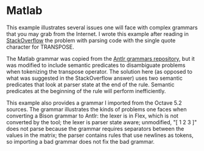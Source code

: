 # Matlab

This example illustrates several issues one will face
with complex grammars that you may grab from the Internet.
I wrote this example after reading
in [StackOverflow](https://stackoverflow.com/questions/62469159/antlr-matlab-grammar-lexing-conflict)
the problem with parsing code with the single quote character for TRANSPOSE.

The Matlab grammar was copied from the [Antlr grammars repository](https://github.com/antlr/grammars-v4/tree/c04f9cfd25e0a4d6348704e76d9726ba295f668a/matlab),
but it was modified to include semantic predicates to disambiguate problems
when tokenizing the transpose operator. 
The solution here (as opposed to what was suggested in
the StackOverflow answer)
uses two semantic predicates that look at parser state at the end of the rule.
Semantic predicates at the beginning of the rule
will perform inefficiently.

This example also provides a grammar I imported from the Octave 5.2 sources. The grammar illustrates
the kinds of problems one faces when converting a Bison grammar to Antlr: the lexer is in Flex,
which is not converted by the tool;
the lexer is parser state aware;
unmodified, "[ 1 2 3 ]" does not parse because the grammar
requires separators between the values in the matrix;
the parser contains rules that use newlines as tokens,
so importing a bad grammar does not fix the bad grammar.


